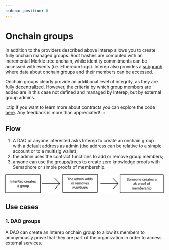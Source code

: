 ```yaml
---
sidebar_position: 6
---
```


# Onchain groups

In addition to the providers described above Interep allows you to create fully onchain managed groups. Root hashes are computed with an incremental Merkle tree onchain, while identity commitments can be accessed with events (i.e. Ethereum logs). Interep also provides a [subgraph](/api/#subgraph) where data about onchain groups and their members can be accessed.

Onchain groups clearly provide an additional level of integrity, as they are fully decentralized. However, the criteria by which group members are added are in this case not defined and managed by Interep, but by external group admins.

:::tip
If you want to learn more about contracts you can explore the code [here](https://github.com/Interep/contracts/blob/main/contracts/Groups.sol). Any feedback is more than appreciated!
:::

## Flow

1. A DAO or anyone interested asks Interep to create an onchain group with a default address as admin (the address can be relative to a simple account or to a multisig wallet);
2. the admin uses the contract functions to add or remove group members;
3. anyone can use the groups/trees to create zero knowledge proofs with Semaphore or simple proofs of membership.

![Onchain groups flow](/img/onchain_groups_flow.svg)

## Use cases

### 1. DAO groups

A DAO can create an Interep onchain group to allow its members to anonymously prove that they are part of the organization in order to access external services.


